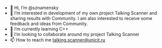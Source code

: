 - 👋 Hi, I’m @sznamensky
- 👀 I’m interested in development of my own project Talking Scanner and sharing results with Community. I am also interested to receive some feedback and ideas from Community.
- 🌱 I’m currently learning C++
- 💞️ I’m looking to collaborate around my project Talking Scanner
- 📫 How to reach me talking.scanner@unicit.ru

<!---
sznamensky/sznamensky is a ✨ special ✨ repository because its `README.md` (this file) appears on your GitHub profile.
You can click the Preview link to take a look at your changes.
--->
